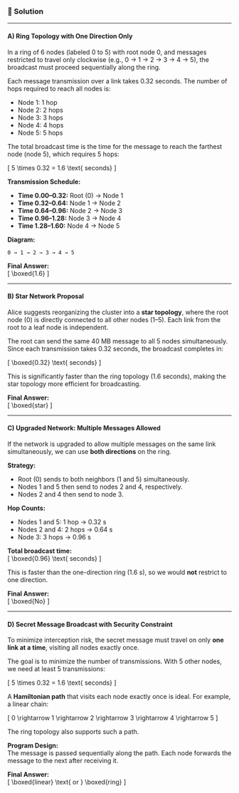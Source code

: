 ### 🧠 Solution

---

#### **A) Ring Topology with One Direction Only**

In a ring of 6 nodes (labeled 0 to 5) with root node 0, and messages restricted to travel only clockwise (e.g., 0 → 1 → 2 → 3 → 4 → 5), the broadcast must proceed sequentially along the ring.

Each message transmission over a link takes 0.32 seconds. The number of hops required to reach all nodes is:

- Node 1: 1 hop  
- Node 2: 2 hops  
- Node 3: 3 hops  
- Node 4: 4 hops  
- Node 5: 5 hops  

The total broadcast time is the time for the message to reach the farthest node (node 5), which requires 5 hops:

\[
5 \times 0.32 = 1.6 \text{ seconds}
\]

**Transmission Schedule:**

- **Time 0.00–0.32:** Root (0) → Node 1  
- **Time 0.32–0.64:** Node 1 → Node 2  
- **Time 0.64–0.96:** Node 2 → Node 3  
- **Time 0.96–1.28:** Node 3 → Node 4  
- **Time 1.28–1.60:** Node 4 → Node 5  

**Diagram:**

```
0 → 1 → 2 → 3 → 4 → 5
```

**Final Answer:**  
\[
\boxed{1.6}
\]

---

#### **B) Star Network Proposal**

Alice suggests reorganizing the cluster into a **star topology**, where the root node (0) is directly connected to all other nodes (1–5). Each link from the root to a leaf node is independent.

The root can send the same 40 MB message to all 5 nodes simultaneously. Since each transmission takes 0.32 seconds, the broadcast completes in:

\[
\boxed{0.32} \text{ seconds}
\]

This is significantly faster than the ring topology (1.6 seconds), making the star topology more efficient for broadcasting.

**Final Answer:**  
\[
\boxed{star}
\]

---

#### **C) Upgraded Network: Multiple Messages Allowed**

If the network is upgraded to allow multiple messages on the same link simultaneously, we can use **both directions** on the ring.

**Strategy:**

- Root (0) sends to both neighbors (1 and 5) simultaneously.
- Nodes 1 and 5 then send to nodes 2 and 4, respectively.
- Nodes 2 and 4 then send to node 3.

**Hop Counts:**

- Nodes 1 and 5: 1 hop → 0.32 s  
- Nodes 2 and 4: 2 hops → 0.64 s  
- Node 3: 3 hops → 0.96 s  

**Total broadcast time:**  
\[
\boxed{0.96} \text{ seconds}
\]

This is faster than the one-direction ring (1.6 s), so we would **not** restrict to one direction.

**Final Answer:**  
\[
\boxed{No}
\]

---

#### **D) Secret Message Broadcast with Security Constraint**

To minimize interception risk, the secret message must travel on only **one link at a time**, visiting all nodes exactly once.

The goal is to minimize the number of transmissions. With 5 other nodes, we need at least 5 transmissions:

\[
5 \times 0.32 = 1.6 \text{ seconds}
\]

A **Hamiltonian path** that visits each node exactly once is ideal. For example, a linear chain:

\[
0 \rightarrow 1 \rightarrow 2 \rightarrow 3 \rightarrow 4 \rightarrow 5
\]

The ring topology also supports such a path.

**Program Design:**  
The message is passed sequentially along the path. Each node forwards the message to the next after receiving it.

**Final Answer:**  
\[
\boxed{linear} \text{ or } \boxed{ring}
\]